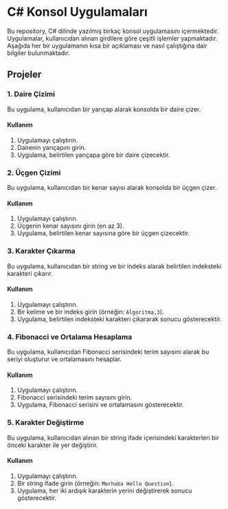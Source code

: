 # C# Konsol Uygulamaları

Bu repository, C# dilinde yazılmış birkaç konsol uygulamasını içermektedir. Uygulamalar, kullanıcıdan alınan girdilere göre çeşitli işlemler yapmaktadır. Aşağıda her bir uygulamanın kısa bir açıklaması ve nasıl çalıştığına dair bilgiler bulunmaktadır.

## Projeler

### 1. Daire Çizimi

Bu uygulama, kullanıcıdan bir yarıçap alarak konsolda bir daire çizer.

#### Kullanım
1. Uygulamayı çalıştırın.
2. Dairenin yarıçapını girin.
3. Uygulama, belirtilen yarıçapa göre bir daire çizecektir.

### 2. Üçgen Çizimi

Bu uygulama, kullanıcıdan bir kenar sayısı alarak konsolda bir üçgen çizer.

#### Kullanım
1. Uygulamayı çalıştırın.
2. Üçgenin kenar sayısını girin (en az 3).
3. Uygulama, belirtilen kenar sayısına göre bir üçgen çizecektir.

### 3. Karakter Çıkarma

Bu uygulama, kullanıcıdan bir string ve bir indeks alarak belirtilen indeksteki karakteri çıkarır.

#### Kullanım
1. Uygulamayı çalıştırın.
2. Bir kelime ve bir indeks girin (örneğin: `Algoritma,3`).
3. Uygulama, belirtilen indeksteki karakteri çıkararak sonucu gösterecektir.

### 4. Fibonacci ve Ortalama Hesaplama

Bu uygulama, kullanıcıdan Fibonacci serisindeki terim sayısını alarak bu seriyi oluşturur ve ortalamasını hesaplar.

#### Kullanım
1. Uygulamayı çalıştırın.
2. Fibonacci serisindeki terim sayısını girin.
3. Uygulama, Fibonacci serisini ve ortalamasını gösterecektir.
 
### 5. Karakter Değiştirme

Bu uygulama, kullanıcıdan alınan bir string ifade içerisindeki karakterleri bir önceki karakter ile yer değiştirir.

#### Kullanım
1. Uygulamayı çalıştırın.
2. Bir string ifade girin (örneğin: `Merhaba Hello Question`).
3. Uygulama, her iki ardışık karakterin yerini değiştirerek sonucu gösterecektir.

  



